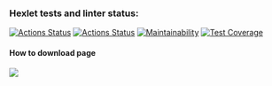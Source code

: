 ### Hexlet tests and linter status:
[![Actions Status](https://github.com/BasedOnEvidence/python-project-lvl3/workflows/hexlet-check/badge.svg)](https://github.com/BasedOnEvidence/python-project-lvl3/actions)
[![Actions Status](https://github.com/BasedOnEvidence/python-project-lvl3/workflows/build/badge.svg)](https://github.com/BasedOnEvidence/python-project-lvl3/actions)
[![Maintainability](https://api.codeclimate.com/v1/badges/af7ccedfdcd31f0d4d68/maintainability)](https://codeclimate.com/github/BasedOnEvidence/python-project-lvl3/maintainability)
[![Test Coverage](https://api.codeclimate.com/v1/badges/af7ccedfdcd31f0d4d68/test_coverage)](https://codeclimate.com/github/BasedOnEvidence/python-project-lvl3/test_coverage)

<h4>How to download page</h4>
<p>
<a href="https://asciinema.org/a/oHq7jA9nqo8fr5lBEOotbseOR" target="_blank"><img src="https://asciinema.org/a/oHq7jA9nqo8fr5lBEOotbseOR.svg" /></a>
</p>